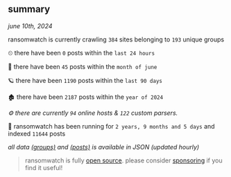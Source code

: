 
## summary
_june 10th, 2024_

ransomwatch is currently crawling `384` sites belonging to `193` unique groups

⏲ there have been `0` posts within the `last 24 hours`

🦈 there have been `45` posts within the `month of june`

🪐 there have been `1190` posts within the `last 90 days`

🏚 there have been `2187` posts within the `year of 2024`

_⚙️ there are currently `94` online hosts & `122` custom parsers._

🦕 ransomwatch has been running for `2 years, 9 months and 5 days` and indexed `11644` posts

_all data  [(groups)](http://ransomwhat.telemetry.ltd/groups) and [(posts)](http://ransomwhat.telemetry.ltd/posts) is available in JSON (updated hourly)_

> ransomwatch is fully [open source](https://github.com/joshhighet/ransomwatch#ransomwatch--). please consider [sponsoring](https://github.com/sponsors/joshhighet) if you find it useful!

